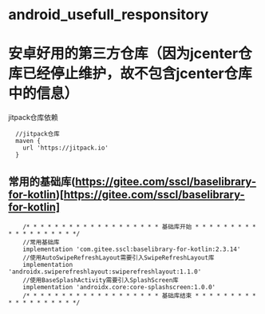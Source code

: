 # android_usefull_responsitory
# 安卓好用的第三方仓库（因为jcenter仓库已经停止维护，故不包含jcenter仓库中的信息）

jitpack仓库依赖

```
  //jitpack仓库
  maven {
    url 'https://jitpack.io'
  }
```

## 常用的基础库(https://gitee.com/sscl/baselibrary-for-kotlin)[https://gitee.com/sscl/baselibrary-for-kotlin]

```
    /* * * * * * * * * * * * * * * * * * * 基础库开始 * * * * * * * * * * * * * * * * * * */
    //常用基础库 
    implementation 'com.gitee.sscl:baselibrary-for-kotlin:2.3.14'
    //使用AutoSwipeRefreshLayout需要引入SwipeRefreshLayout库
    implementation 'androidx.swiperefreshlayout:swiperefreshlayout:1.1.0'
    //使用BaseSplashActivity需要引入SplashScreen库
    implementation 'androidx.core:core-splashscreen:1.0.0'
    /* * * * * * * * * * * * * * * * * * * 基础库结束 * * * * * * * * * * * * * * * * * * */
```
